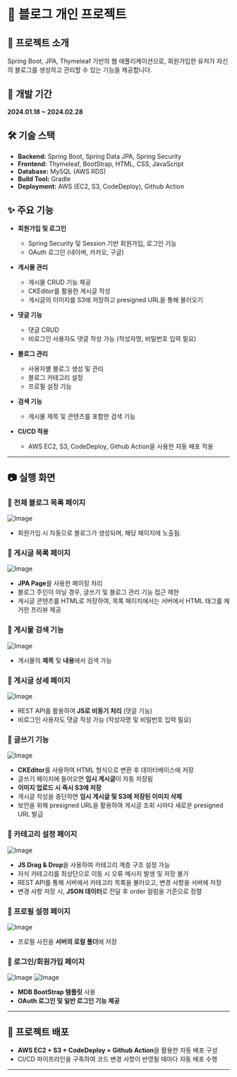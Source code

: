 # 📌 블로그 개인 프로젝트

## 📝 프로젝트 소개
Spring Boot, JPA, Thymeleaf 기반의 웹 애플리케이션으로, 회원가입한 유저가 자신의 블로그를 생성하고 관리할 수 있는 기능을 제공합니다.

## 📅 개발 기간
**2024.01.18 ~ 2024.02.28**

## 🛠 기술 스택
- **Backend:** Spring Boot, Spring Data JPA, Spring Security  
- **Frontend:** Thymeleaf, BootStrap, HTML, CSS, JavaScript 
- **Database:** MySQL (AWS RDS)  
- **Build Tool:** Gradle  
- **Deployment:** AWS (EC2, S3, CodeDeploy), Github Action  

## ✨ 주요 기능
- **회원가입 및 로그인**  
  - Spring Security 및 Session 기반 회원가입, 로그인 기능
  - OAuth 로그인 (네이버, 카카오, 구글)

- **게시물 관리**  
  - 게시물 CRUD 기능 제공
  - CKEditor를 활용한 게시글 작성
  - 게시글의 이미지를 S3에 저장하고 presigned URL을 통해 불러오기

- **댓글 기능**  
  - 댓글 CRUD
  - 비로그인 사용자도 댓글 작성 가능 (작성자명, 비밀번호 입력 필요)

- **블로그 관리**  
  - 사용자별 블로그 생성 및 관리
  - 블로그 카테고리 설정
  - 프로필 설정 기능

- **검색 기능**  
  - 게시물 제목 및 콘텐츠를 포함한 검색 기능

- **CI/CD 적용**  
  - AWS EC2, S3, CodeDeploy, Github Action을 사용한 자동 배포 적용

---

## 📷 실행 화면
### 🔹 전체 블로그 목록 페이지
![Image](https://github.com/user-attachments/assets/f75f96f1-179f-4f24-a331-d8a2afe96d2f)
- 회원가입 시 자동으로 블로그가 생성되며, 해당 페이지에 노출됨.

### 🔹 게시글 목록 페이지
![Image](https://github.com/user-attachments/assets/add6a587-a790-4d78-9b61-190a00c0b308)
- **JPA Page**를 사용한 페이징 처리
- 블로그 주인이 아닐 경우, 글쓰기 및 블로그 관리 기능 접근 제한
- 게시글 콘텐츠를 HTML로 저장하여, 목록 페이지에서는 서버에서 HTML 태그를 제거한 프리뷰 제공

### 🔹 게시물 검색 기능
![Image](https://github.com/user-attachments/assets/2abd7ab4-a027-4f83-a08b-d7263455ae60)
- 게시물의 **제목** 및 **내용**에서 검색 가능

### 🔹 게시글 상세 페이지
![Image](https://github.com/user-attachments/assets/06e9214d-f732-4db1-a6fe-89bdde1bbdd3)
- REST API를 활용하여 **JS로 비동기 처리** (댓글 기능)
- 비로그인 사용자도 댓글 작성 가능 (작성자명 및 비밀번호 입력 필요)

### 🔹 글쓰기 기능
![Image](https://github.com/user-attachments/assets/e6b0c1c6-eb39-477b-96a7-7f3b42134964)
- **CKEditor**를 사용하여 HTML 형식으로 변환 후 데이터베이스에 저장
- 글쓰기 페이지에 들어오면 **임시 게시글**이 자동 저장됨
- **이미지 업로드 시 즉시 S3에 저장**
- 게시글 작성을 중단하면 **임시 게시글 및 S3에 저장된 이미지 삭제**
- 보안을 위해 presigned URL을 활용하여 게시글 조회 시마다 새로운 presigned URL 발급

### 🔹 카테고리 설정 페이지
![Image](https://github.com/user-attachments/assets/e4912d17-6234-45d0-ba2b-f5e1ad2b0124)
- **JS Drag & Drop**을 사용하여 카테고리 계층 구조 설정 가능
- 자식 카테고리를 최상단으로 이동 시 오류 메시지 발생 및 저장 불가
- REST API를 통해 서버에서 카테고리 목록을 불러오고, 변경 사항을 서버에 저장
- 변경 사항 저장 시, **JSON 데이터**로 전달 후 order 컬럼을 기준으로 정렬

### 🔹 프로필 설정 페이지
![Image](https://github.com/user-attachments/assets/d5946ed4-e79a-4dec-8b48-a8a7c3996916)
- 프로필 사진을 **서버의 로컬 폴더**에 저장

### 🔹 로그인/회원가입 페이지
![Image](https://github.com/user-attachments/assets/abb60fb4-4c02-440e-b12b-780dd2830da8)
![Image](https://github.com/user-attachments/assets/a921c445-b0f0-4224-91e7-7149272b18c3)
- **MDB BootStrap 템플릿** 사용
- **OAuth 로그인 및 일반 로그인 기능 제공**

---

## 🚀 프로젝트 배포
- **AWS EC2 + S3 + CodeDeploy + Github Action**을 활용한 자동 배포 구성
- CI/CD 파이프라인을 구축하여 코드 변경 사항이 반영될 때마다 자동 배포 수행

---
